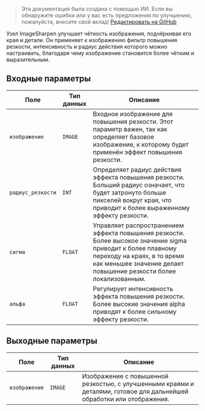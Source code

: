 > Эта документация была создана с помощью ИИ. Если вы обнаружите ошибки или у вас есть предложения по улучшению, пожалуйста, внесите свой вклад! [Редактировать на GitHub](https://github.com/Comfy-Org/embedded-docs/blob/main/comfyui_embedded_docs/docs/ImageSharpen/ru.md)

Узел ImageSharpen улучшает чёткость изображения, подчёркивая его края и детали. Он применяет к изображению фильтр повышения резкости, интенсивность и радиус действия которого можно настраивать, благодаря чему изображение становится более чётким и выразительным.

## Входные параметры

| Поле          | Тип данных | Описание                                                                                   |
|----------------|-------------|-----------------------------------------------------------------------------------------------|
| `изображение`        | `IMAGE`     | Входное изображение для повышения резкости. Этот параметр важен, так как определяет базовое изображение, к которому будет применён эффект повышения резкости. |
| `радиус_резкости`| `INT`       | Определяет радиус действия эффекта повышения резкости. Больший радиус означает, что будет затронуто больше пикселей вокруг края, что приводит к более выраженному эффекту резкости. |
| `сигма`        | `FLOAT`     | Управляет распространением эффекта повышения резкости. Более высокое значение sigma приводит к более плавному переходу на краях, в то время как меньшее значение делает повышение резкости более локализованным. |
| `альфа`        | `FLOAT`     | Регулирует интенсивность эффекта повышения резкости. Более высокие значения alpha приводят к более сильному эффекту резкости. |

## Выходные параметры

| Поле | Тип данных | Описание                                                              |
|-------|-------------|--------------------------------------------------------------------------|
| `изображение`| `IMAGE`     | Изображение с повышенной резкостью, с улучшенными краями и деталями, готовое для дальнейшей обработки или отображения. |
